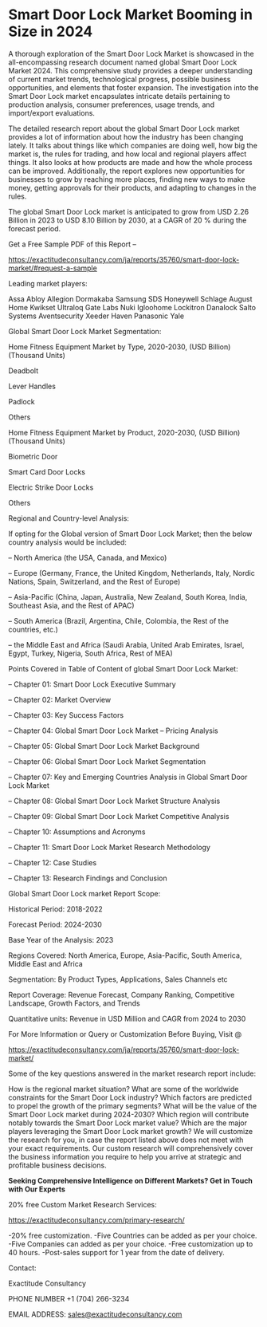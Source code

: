 # Smart Door Lock Market Booming in Size in 2024

A thorough exploration of the Smart Door Lock Market is showcased in the all-encompassing research document named global Smart Door Lock Market 2024. This comprehensive study provides a deeper understanding of current market trends, technological progress, possible business opportunities, and elements that foster expansion. The investigation into the Smart Door Lock market encapsulates intricate details pertaining to production analysis, consumer preferences, usage trends, and import/export evaluations.

The detailed research report about the global Smart Door Lock market provides a lot of information about how the industry has been changing lately. It talks about things like which companies are doing well, how big the market is, the rules for trading, and how local and regional players affect things. It also looks at how products are made and how the whole process can be improved. Additionally, the report explores new opportunities for businesses to grow by reaching more places, finding new ways to make money, getting approvals for their products, and adapting to changes in the rules.

The global Smart Door Lock market is anticipated to grow from USD 2.26 Billion in 2023 to USD 8.10 Billion by 2030, at a CAGR of 20 % during the forecast period.

Get a Free Sample PDF of this Report –

https://exactitudeconsultancy.com/ja/reports/35760/smart-door-lock-market/#request-a-sample

Leading market players:

Assa Abloy Allegion Dormakaba Samsung SDS Honeywell Schlage August Home Kwikset Ultraloq Gate Labs Nuki Igloohome Lockitron Danalock Salto Systems Aventsecurity Xeeder Haven Panasonic Yale

Global Smart Door Lock Market Segmentation:

Home Fitness Equipment Market by Type, 2020-2030, (USD Billion) (Thousand Units)

Deadbolt

Lever Handles

Padlock

Others

Home Fitness Equipment Market by Product, 2020-2030, (USD Billion) (Thousand Units)

Biometric Door

Smart Card Door Locks

Electric Strike Door Locks

Others

Regional and Country-level Analysis:

If opting for the Global version of Smart Door Lock Market; then the below country analysis would be included:

– North America (the USA, Canada, and Mexico)

– Europe (Germany, France, the United Kingdom, Netherlands, Italy, Nordic Nations, Spain, Switzerland, and the Rest of Europe)

– Asia-Pacific (China, Japan, Australia, New Zealand, South Korea, India, Southeast Asia, and the Rest of APAC)

– South America (Brazil, Argentina, Chile, Colombia, the Rest of the countries, etc.)

– the Middle East and Africa (Saudi Arabia, United Arab Emirates, Israel, Egypt, Turkey, Nigeria, South Africa, Rest of MEA)

Points Covered in Table of Content of global Smart Door Lock Market:

– Chapter 01:  Smart Door Lock Executive Summary

– Chapter 02: Market Overview

– Chapter 03: Key Success Factors

– Chapter 04: Global Smart Door Lock Market – Pricing Analysis

– Chapter 05: Global Smart Door Lock Market Background

– Chapter 06: Global Smart Door Lock Market Segmentation

– Chapter 07: Key and Emerging Countries Analysis in Global Smart Door Lock Market

– Chapter 08: Global Smart Door Lock Market Structure Analysis

– Chapter 09: Global Smart Door Lock Market Competitive Analysis

– Chapter 10: Assumptions and Acronyms

– Chapter 11: Smart Door Lock Market Research Methodology

– Chapter 12: Case Studies

– Chapter 13: Research Findings and Conclusion

Global Smart Door Lock market Report Scope:

Historical Period: 2018-2022

Forecast Period: 2024-2030

Base Year of the Analysis: 2023

Regions Covered: North America, Europe, Asia-Pacific, South America, Middle East and Africa

Segmentation: By Product Types, Applications, Sales Channels etc

Report Coverage: Revenue Forecast, Company Ranking, Competitive Landscape, Growth Factors, and Trends

Quantitative units: Revenue in USD Million and CAGR from 2024 to 2030

For More Information or Query or Customization Before Buying, Visit @

https://exactitudeconsultancy.com/ja/reports/35760/smart-door-lock-market/

Some of the key questions answered in the market research report include:

How is the regional market situation?
What are some of the worldwide constraints for the Smart Door Lock industry?
Which factors are predicted to propel the growth of the primary segments?
What will be the value of the Smart Door Lock market during 2024-2030?
Which region will contribute notably towards the Smart Door Lock market value?
Which are the major players leveraging the Smart Door Lock market growth?
We will customize the research for you, in case the report listed above does not meet with your exact requirements. Our custom research will comprehensively cover the business information you require to help you arrive at strategic and profitable business decisions.

**Seeking Comprehensive Intelligence on Different Markets? Get in Touch with Our Experts**

20% free Custom Market Research Services:

https://exactitudeconsultancy.com/primary-research/

-20% free customization.
-Five Countries can be added as per your choice.
-Five Companies can added as per your choice.
-Free customization up to 40 hours.
-Post-sales support for 1 year from the date of delivery.

Contact:

Exactitude Consultancy

PHONE NUMBER +1 (704) 266-3234

EMAIL ADDRESS: sales@exactitudeconsultancy.com
